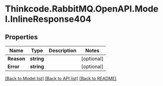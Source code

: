 # Thinkcode.RabbitMQ.OpenAPI.Model.InlineResponse404
## Properties

Name | Type | Description | Notes
------------ | ------------- | ------------- | -------------
**Reason** | **string** |  | [optional] 
**Error** | **string** |  | [optional] 

[[Back to Model list]](../README.md#documentation-for-models) [[Back to API list]](../README.md#documentation-for-api-endpoints) [[Back to README]](../README.md)

